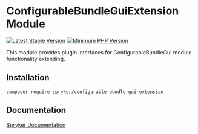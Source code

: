 # ConfigurableBundleGuiExtension Module
[![Latest Stable Version](https://poser.pugx.org/spryker/configurable-bundle-gui-extension/v/stable.svg)](https://packagist.org/packages/spryker/configurable-bundle-gui-extension)
[![Minimum PHP Version](https://img.shields.io/badge/php-%3E%3D%208.1-8892BF.svg)](https://php.net/)

This module provides plugin interfaces for ConfigurableBundleGui module functionality extending.

## Installation

```
composer require spryker/configurable-bundle-gui-extension
```

## Documentation

[Spryker Documentation](https://docs.spryker.com)

